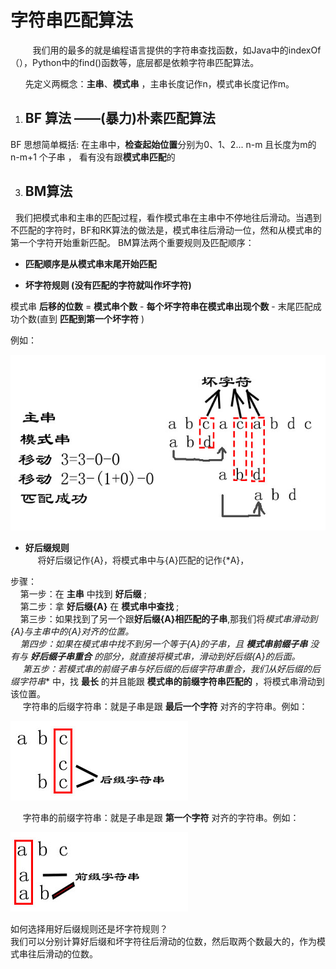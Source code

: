 
# 字符串匹配算法
&nbsp;&nbsp;&nbsp;&nbsp;&nbsp;&nbsp;&nbsp;&nbsp;&nbsp;我们用的最多的就是编程语言提供的字符串查找函数，如Java中的indexOf（），Python中的find()函数等，底层都是依赖字符串匹配算法。

&nbsp;&nbsp; &nbsp; &nbsp;先定义两概念：**主串**、**模式串** ，主串长度记作n，模式串长度记作m。


1.  ## BF 算法  ——(暴力)朴素匹配算法


BF 思想简单概括:  在主串中，**检查起始位置**分别为0、1、2... n-m   且长度为m的n-m+1 个子串 ， 看有没有跟**模式串匹配**的 
  

3.  ## BM算法
&nbsp;&nbsp;我们把模式串和主串的匹配过程，看作模式串在主串中不停地往后滑动。当遇到不匹配的字符时，BF和RK算法的做法是，模式串往后滑动一位，然和从模式串的第一个字符开始重新匹配。
  BM算法两个重要规则及匹配顺序：


   * **匹配顺序是从模式串末尾开始匹配** 

   * **坏字符规则  (没有匹配的字符就叫作坏字符)**
              
   模式串 **后移的位数**  = **模式串个数** - **每个坏字符串在模式串出现个数** - 末尾匹配成功个数(直到 **匹配到第一个坏字符** )
            

  例如：

 ![img](https://github.com/wj825953087/DataStructure/blob/master/jpg/BM%E7%AE%97%E6%B3%95_1.jpg)
            


   * **好后缀规则**<br/>
     &nbsp;&nbsp; &nbsp;&nbsp;将好后缀记作{A}，将模式串中与{A}匹配的记作{*A}，

   步骤：<br/>
   &nbsp;&nbsp;&nbsp;&nbsp;第一步：在 **主串** 中找到 **好后缀** ;<br/>
  &nbsp;&nbsp;&nbsp;&nbsp;第二步：拿 **好后缀{A}** 在 **模式串中查找** ;<br/>
   &nbsp;&nbsp;&nbsp;&nbsp;第三步：如果找到了另一个跟**好后缀{A}相匹配的子串**,那我们将**模式串滑动到{*A}与主串中的{A}对齐的位置**。 <br/>
  &nbsp;&nbsp;&nbsp;&nbsp;第四步：如果在模式串中找不到另一个等于{A}的子串，且 **模式串前缀子串** 没有与 **好后缀子串重合** 的部分，就直接将模式串，滑动到好后缀{A}的后面。 <br/>
  &nbsp;&nbsp;&nbsp;&nbsp; 第五步：若模式串的前缀子串与好后缀的后缀字符串重合，我们从**好后缀的后缀字符串** 中，找 **最长** 的并且能跟 **模式串的前缀字符串匹配的** ，将模式串滑动到该位置。<br/>
   &nbsp;&nbsp;&nbsp;&nbsp; 字符串的后缀字符串：就是子串是跟 **最后一个字符** 对齐的字符串。例如：
   
![img](https://github.com/wj825953087/DataStructure/blob/master/jpg/BM%E7%AE%97%E6%B3%95_2.jpg)
    
 &nbsp;&nbsp; &nbsp;&nbsp;字符串的前缀字符串：就是子串是跟 **第一个字符** 对齐的字符串。例如：
    
![img](https://github.com/wj825953087/DataStructure/blob/master/jpg/BM%E7%AE%97%E6%B3%95_3.jpg)
            
 如何选择用好后缀规则还是坏字符规则？<br/>
 我们可以分别计算好后缀和坏字符往后滑动的位数，然后取两个数最大的，作为模式串往后滑动的位数。
